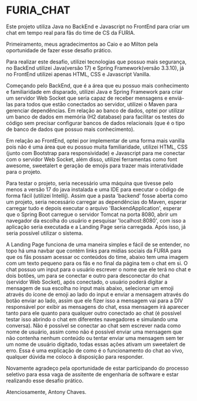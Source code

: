 # FURIA_CHAT
Este projeto utiliza Java no BackEnd e Javascript no FrontEnd para criar um chat em tempo real para fãs do time de CS da FURIA.

Primeiramento, meus agradecimentos ao Caio e ao Milton pela oportunidade de fazer esse desafio prático.

Para realizar este desafio, utilizei tecnologias que possuo mais segurança, no BackEnd utilizei Java(versão 17) e Spring Framework(versão 3.3.10), já no FrontEnd utilizei apenas HTML, CSS e Javascript Vanilla.

Começando pelo BackEnd, que é a área que eu possuo mais conhecimento e familiaridade em disparado, utilizei Java e Spring Framework para criar um servidor Web Socket que seria capaz de receber mensagens e enviá-las para todos que estão conectados ao servidor, utilizei o Maven para gerenciar dependências. Em relação ao banco de dados, optei por utilizar um banco de dados em memória (H2 database) para facilitar os testes do código sem precisar configurar bancos de dados relacionais (que é o tipo de banco de dados que possuo mais conhecimento).

Em relação ao FrontEnd, optei por implementar de uma forma mais vanilla pois não é uma área que eu possuo muita familiaridade, utilizei HTML, CSS (junto com Bootstrap para responsividade) e Javascript para me conectar com o servidor Web Socket, além disso, utilizei ferramentas como font awesome, sweetalert e geração de emojis para trazer mais interatividade para o projeto.

Para testar o projeto, seria necessário uma máquina que tivesse pelo menos a versão 17 do java instalada e uma IDE para executar o código de forma fácil (utilizei Intellij). Assim que a pasta 'backend' fosse aberta como um projeto, seria necessário carregar as dependências do Maven, esperar carregar tudo e depois executar o arquivo 'BackendApplication', esperar que o Spring Boot carregue o servidor Tomcat na porta 8080, abrir um navegador da escolha do usuário e pesquisar 'localhost:8080', com isso a aplicação seria executada e a Landing Page seria carregada. Após isso, já seria possível utilizar o sistema.

A Landing Page funciona de uma maneira simples e fácil de se entender, no topo há uma navbar que contém links para mídias sociais da FURIA para que os fãs possam acessar oc conteúdos do time, abaixo tem uma imagem com um texto pequeno para os fãs e no final da página tem o chat em si. O chat possuo um input para o usuário escrever o nome que ele terá no chat e dois botões, um para se conectar e outro para desconectar do chat (servidor Web Socket), após conectado, o usuário poderá digitar a mensagem de sua escolha no input mais abaixo, selecionar um emoji através do ícone de emoji ao lado do input e enviar a mensagem através do botão enviar ao lado, assim que ele fizer isso a mensagem vai para a DIV responsável por exibir as mensagens do chat, essa mensagem irá aparecer 
tanto para ele quanto para qualquer outro conectado ao chat (é possível testar isso abrindo o chat em diferentes navegadores e simulando uma conversa). Não é possível se conectar ao chat sem escrever nada como nome de usuário, assim como não é possível enviar uma mensagem que não contenha nenhum conteúdo ou tentar enviar uma mensagem sem ter um nome de usuário digitado, todas essas ações ativam um sweetalert de erro. Essa é uma explicação de como é o funcionamento do chat ao vivo, qualquer dúvida me coloco à disposição para responder.

Novamente agradeço pela oportunidade de estar participando do processo seletivo para essa vaga de assitente de engenharia de software e estar realizando esse desafio prático.

Atenciosamente, Antony Chaves.

